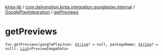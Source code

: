 [kinta-lib](../../index.md) / [com.dailymotion.kinta.integration.googleplay.internal](../index.md) / [GooglePlayIntegration](index.md) / [getPreviews](./get-previews.md)

# getPreviews

`fun getPreviews(googlePlayJson: `[`String`](https://kotlinlang.org/api/latest/jvm/stdlib/kotlin/-string/index.html)`? = null, packageName: `[`String`](https://kotlinlang.org/api/latest/jvm/stdlib/kotlin/-string/index.html)`? = null): `[`List`](https://kotlinlang.org/api/latest/jvm/stdlib/kotlin.collections/-list/index.html)`<PreviewImageData>`